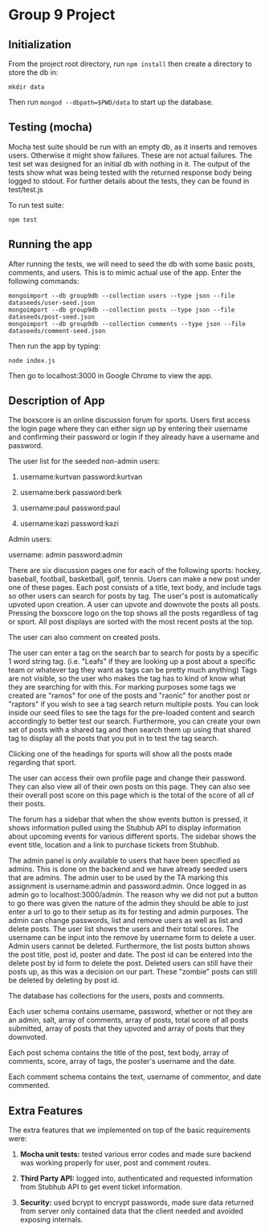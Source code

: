 # Group 9 Project

## Initialization
From the project root directory, run `npm install` then create a directory to store the db in:

`mkdir data`

Then run `mongod --dbpath=$PWD/data` to start up the database.

## Testing (mocha)
Mocha test suite should be run with an empty db, as it inserts and removes users. Otherwise it might show failures.
These are not actual failures. The test set was designed for an initial db with nothing in it. The output of the tests show what was being tested with the returned response body being logged to stdout. For further details about the tests, they can be found in test/test.js

To run test suite:

`npm test`

## Running the app
After running the tests, we will need to seed the db with some basic posts, comments, and users.
This is to mimic actual use of the app. Enter the following commands:

```
mongoimport --db group9db --collection users --type json --file dataseeds/user-seed.json
mongoimport --db group9db --collection posts --type json --file dataseeds/post-seed.json
mongoimport --db group9db --collection comments --type json --file dataseeds/comment-seed.json
```
Then run the app by typing:

`node index.js`

Then go to localhost:3000 in Google Chrome to view the app.

## Description of App
The boxscore is an online discussion forum for sports. Users first access the login page where they can either sign up by entering their username and confirming their password or login if they already have a username and password.

The user list for the seeded non-admin users:

1) username:kurtvan password:kurtvan

2) username:berk password:berk

3) username:paul password:paul

4) username:kazi password:kazi

Admin users:

username: admin password:admin

There are six discussion pages one for each of the following sports: hockey, baseball, football, basketball, golf, tennis. Users can make a new post under one of these pages. Each post consists of a title, text body, and include tags so other users can search for posts by tag. The user's post is automatically upvoted upon creation. A user can upvote and downvote the posts all posts. Pressing the boxscore logo on the top shows all the posts regardless of tag or sport. All post displays are sorted with the most recent posts at the top.

The user can also comment on created posts.

The user can enter a tag on the search bar to search for posts by a specific 1 word string tag. (i.e. "Leafs" if they are looking up a post about a specific team or whatever tag they want as tags can be pretty much anything) Tags are not visible, so the user who makes the tag has to kind of know what they are searching for with this. For marking purposes some tags we created are "ramos" for one of the posts and "raonic" for another post or "raptors" if you wish to see a tag search return multiple posts. You can look inside our seed files to see the tags for the pre-loaded content and search accordingly to better test our search. Furthermore, you can create your own set of posts with a shared tag and then search them up using that shared tag to display all the posts that you put in to test the tag search.

Clicking one of the headings for sports will show all the posts made regarding that sport.

The user can access their own profile page and change their password. They can also view all of their own posts on this page. They can also see their overall post score on this page which is the total of the score of all of their posts.

The forum has a sidebar that when the show events button is pressed, it shows information pulled using the Stubhub API to display information about upcoming events for various different sports. The sidebar shows the event title, location and a link to purchase tickets from Stubhub.

The admin panel is only available to users that have been specified as admins. This is done on the backend and we have already seeded users that are admins. The admin user to be used by the TA marking this assignment is username:admin
and password:admin. Once logged in as admin go to localhost:3000/admin. The reason why we did not put a button to go there was given the nature of the admin they should be able to just enter a url to go to their setup as its for testing and admin purposes. The admin can change passwords, list and remove users as well as list and delete posts. The user list shows the users and their total scores. The username can be input into the remove by username form to delete a user. Admin users cannot be deleted. Furthermore, the list posts button shows the post title, post id, poster and date. The post id can be entered into the delete post by id form to delete the post. Deleted users can still have their posts up, as this was a decision on our part. These "zombie" posts can still be deleted by deleting by post id.

The database has collections for the users, posts and comments.

Each user schema contains username, password, whether or not they are an admin, salt, array of comments, array of posts, total score of all posts submitted, array of posts that they upvoted and array of posts that they downvoted.

Each post schema contains the title of the post, text body, array of comments, score, array of tags, the poster's username and the date.

Each comment schema contains the text, username of commentor, and date commented.

## Extra Features
The extra features that we implemented on top of the basic requirements were:

1) **Mocha unit tests:** tested various error codes and made sure backend was working properly for user, post and comment routes.

2) **Third Party API:** logged into, authenticated and requested information from Stubhub API to get event ticket information.

3) **Security:** used bcrypt to encrypt passwords, made sure data returned from server only contained data that the client needed and avoided exposing internals.

